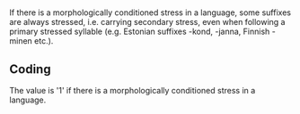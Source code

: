 # [](ParameterTable?__template__=property.md&property=Name#cldf:UT124)

If there is a morphologically conditioned stress in a language, some suffixes are always stressed, i.e. carrying 
secondary stress, even when following a primary stressed syllable (e.g. Estonian suffixes -kond, -janna, Finnish -minen etc.).

[](ExampleTable?example_id=1a&with_internal_ref_link#cldf:UT124-1a)

[](ExampleTable?example_id=1b&with_internal_ref_link#cldf:UT124-1b)

[](ExampleTable?example_id=2&with_internal_ref_link#cldf:UT124-2)

## Coding

The value is '1' if there is a morphologically conditioned stress in a language.
